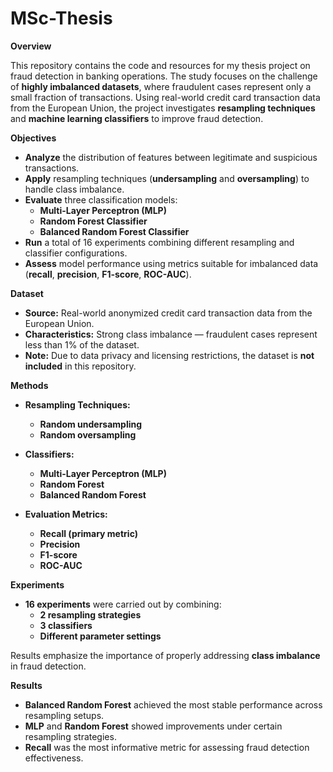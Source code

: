 # MSc-Thesis
**Overview**

This repository contains the code and resources for my thesis project on fraud detection in banking operations. The study focuses on the challenge of **highly imbalanced datasets**, where fraudulent cases represent only a small fraction of transactions. Using real-world credit card transaction data from the European Union, the project investigates **resampling techniques** and **machine learning classifiers** to improve fraud detection.

**Objectives**

- **Analyze** the distribution of features between legitimate and suspicious transactions.  
- **Apply** resampling techniques (**undersampling** and **oversampling**) to handle class imbalance.  
- **Evaluate** three classification models:  
  - **Multi-Layer Perceptron (MLP)**  
  - **Random Forest Classifier**  
  - **Balanced Random Forest Classifier**  
- **Run** a total of 16 experiments combining different resampling and classifier configurations.  
- **Assess** model performance using metrics suitable for imbalanced data (**recall**, **precision**, **F1-score**, **ROC-AUC**).  

**Dataset**

- **Source:** Real-world anonymized credit card transaction data from the European Union.  
- **Characteristics:** Strong class imbalance — fraudulent cases represent less than 1% of the dataset.  
- **Note:** Due to data privacy and licensing restrictions, the dataset is **not included** in this repository.  

**Methods**

- **Resampling Techniques:**  
  - **Random undersampling**  
  - **Random oversampling**  

- **Classifiers:**  
  - **Multi-Layer Perceptron (MLP)**  
  - **Random Forest**  
  - **Balanced Random Forest**  

- **Evaluation Metrics:**  
  - **Recall (primary metric)**  
  - **Precision**  
  - **F1-score**  
  - **ROC-AUC**  

**Experiments**

- **16 experiments** were carried out by combining:  
  - **2 resampling strategies**  
  - **3 classifiers**  
  - **Different parameter settings**  

Results emphasize the importance of properly addressing **class imbalance** in fraud detection.  

**Results**

- **Balanced Random Forest** achieved the most stable performance across resampling setups.  
- **MLP** and **Random Forest** showed improvements under certain resampling strategies.  
- **Recall** was the most informative metric for assessing fraud detection effectiveness.  
